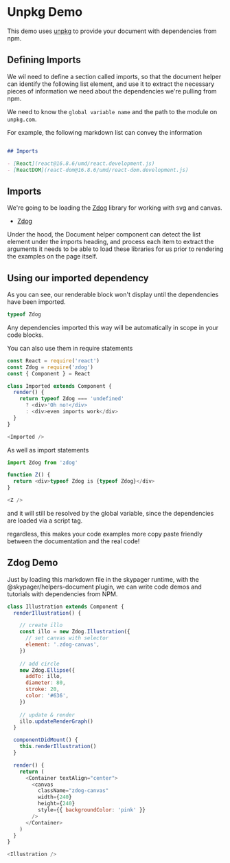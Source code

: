 # Unpkg Demo

This demo uses [unpkg](https://unpkg.com) to provide your document with dependencies from npm.

## Defining Imports 

We wil need to define a section called imports, so that the document helper can identify the following list element,
and use it to extract the necessary pieces of information we need about the dependencies we're pulling from npm.

We need to know the `global variable name` and the path to the module on `unpkg.com`. 

For example, the following markdown list can convey the information

```markdown

## Imports

- [React](react@16.8.6/umd/react.development.js)
- [ReactDOM](react-dom@16.8.6/umd/react-dom.development.js)
```

## Imports

We're going to be loading the [Zdog](https://zzz.dog) library for working with svg and canvas.

- [Zdog](zdog@1.0.1/dist/zdog.dist.min.js)

Under the hood, the Document helper component can detect the list element under the imports heading,
and process each item to extract the arguments it needs to be able to load these libraries for us prior to rendering
the examples on the page itself.  

## Using our imported dependency 

As you can see, our renderable block won't display until the dependencies have been imported.

```javascript renderable=true
typeof Zdog
```

Any dependencies imported this way will be automatically in scope in your code blocks.

You can also use them in require statements

```javascript renderable=true
const React = require('react')
const Zdog = require('zdog')
const { Component } = React

class Imported extends Component {
  render() {
    return typeof Zdog === 'undefined'  
      ? <div>'Oh no!</div>
      : <div>even imports work</div>
  }
}

<Imported />
```

As well as import statements

```javascript renderable=true
import Zdog from 'zdog'

function Z() {
  return <div>typeof Zdog is {typeof Zdog}</div>
}

<Z />
```

and it will still be resolved by the global variable, since the dependencies are loaded via a script tag.

regardless, this makes your code examples more copy paste friendly between the documentation and the real code!

## Zdog Demo

Just by loading this markdown file in the skypager runtime, with the @skypager/helpers-document plugin,
we can write code demos and tutorials with dependencies from NPM. 

```javascript renderable=true
class Illustration extends Component {
  renderIllustration() {

    // create illo
    const illo = new Zdog.Illustration({
      // set canvas with selector
      element: '.zdog-canvas',
    })
    
    // add circle
    new Zdog.Ellipse({
      addTo: illo,
      diameter: 80,
      stroke: 20,
      color: '#636',
    })
    
    // update & render
    illo.updateRenderGraph()
  }

  componentDidMount() {
    this.renderIllustration()
  }

  render() {
    return (
      <Container textAlign="center">
        <canvas 
          className="zdog-canvas"
          width={240}
          height={240}
          style={{ backgroundColor: 'pink' }}
        />
      </Container>
    )
  }
}

<Illustration />
```